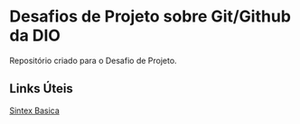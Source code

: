# Desafios  de Projeto sobre  Git/Github da DIO
Repositório criado para o Desafio de Projeto.

## Links Úteis

[ Sintex  Basica ](https://www.markdownguide.org/basic-syntax/)
